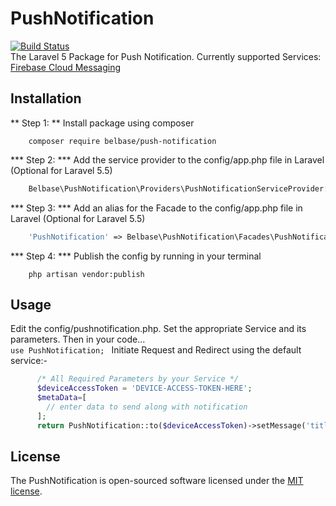 # PushNotification
[![Build Status](https://travis-ci.org/belbase/push-notification.svg?branch=0.1)](https://travis-ci.org/belbase/push-notification)
<br/>
The Laravel 5 Package for Push Notification. Currently supported Services: <a href="https://firebase.google.com/">Firebase Cloud Messaging</a>

## Installation
** Step 1: ** Install package using composer
```
    composer require belbase/push-notification
```

*** Step 2: *** Add the service provider to the config/app.php file in Laravel (Optional for Laravel 5.5)
```php
    Belbase\PushNotification\Providers\PushNotificationServiceProvider::class,
```

*** Step 3: *** Add an alias for the Facade to the config/app.php file in Laravel (Optional for Laravel 5.5)
```php 
    'PushNotification' => Belbase\PushNotification\Facades\PushNotification::class,
```

*** Step 4: *** Publish the config by running in your terminal
```
    php artisan vendor:publish
```

## Usage

Edit the config/pushnotification.php. Set the appropriate Service and its parameters. Then in your code... <br>
``` use PushNotification;  ```
Initiate Request and Redirect using the default service:-
```php 
      /* All Required Parameters by your Service */
      $deviceAccessToken = 'DEVICE-ACCESS-TOKEN-HERE';
      $metaData=[
        // enter data to send along with notification
      ];
      return PushNotification::to($deviceAccessToken)->setMessage('title','body',$metaData)->sendMessage();
```

## License

The PushNotification is open-sourced software licensed under the [MIT license](https://opensource.org/licenses/MIT).
